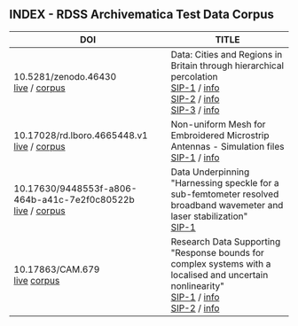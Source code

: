 
## INDEX - RDSS Archivematica Test Data Corpus
| DOI  | TITLE |
| ------------- | ------------- |
|10.5281/zenodo.46430 <br /> [live](https://doi.org/10.5281/zenodo.46430) / [corpus](/collection/10.5281/zenodo.46430/)  | Data: Cities and Regions in Britain through hierarchical percolation<br />[SIP-1](/collection/10.5281/zenodo.46430/SIPmetadata/SIP-1.request.json) / [info](/collection/10.5281/zenodo.46430/SIPmetadata/SIP-1.request.yml)<br /> [SIP-2](/collection/10.5281/zenodo.46430/SIPmetadata/SIP-2.request.json) / [info](/collection/10.5281/zenodo.46430/SIPmetadata/SIP-2.request.yml)<br/> [SIP-3](/collection/10.5281/zenodo.46430/SIPmetadata/SIP-3.request.json) / [info](/collection/10.5281/zenodo.46430/SIPmetadata/SIP-3.request.yml)|
|10.17028/rd.lboro.4665448.v1 <br /> [live](https://doi.org/10.17028/rd.lboro.4665448.v1) / [corpus](/collection/10.17028/rd.lboro.4665448.v1/) | Non-uniform Mesh for Embroidered Microstrip Antennas - Simulation files<br />[SIP-1](/collection/10.17028/rd.lboro.4665448.v1/SIPmetadata/SIP-1.request.json) / [info](/collection/10.17028/rd.lboro.4665448.v1/SIPmetadata/SIP-1.request.yml) |
|10.17630/9448553f-a806-464b-a41c-7e2f0c80522b <br />[live](https://doi.org/10.17630/9448553f-a806-464b-a41c-7e2f0c80522b) / [corpus](/collection/10.17630/9448553f-a806-464b-a41c-7e2f0c80522b/)  | Data Underpinning "Harnessing speckle for a sub-femtometer resolved broadband wavemeter and laser stabilization"<br />[SIP-1](/collection/10.17630/9448553f-a806-464b-a41c-7e2f0c80522b/SIPmetadata/SIP-1.request.json) |
|10.17863/CAM.679 <br /> [live](https://doi.org/10.17863/CAM.679/) [corpus](/collection/10.17863/CAM.679/)  | Research Data Supporting "Response bounds for complex systems with a localised and uncertain nonlinearity"<br />[SIP-1](/collection/10.17863/CAM.679/SIPmetadata/SIP-1.request.json) / [info](//collection/10.17863/CAM.679/SIPmetadata/SIP-1.request.yml)<br /> [SIP-2](/collection/10.17863/CAM.679/SIPmetadata/SIP-2.request.json) / [info](/collection/10.17863/CAM.679/SIPmetadata/SIP-2.request.yml)|
